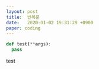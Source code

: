 ```yaml
---
layout: post
title:  반복문
date:   2020-01-02 19:31:29 +0900
paper: coding
---
```

~~~python
def test(**args):
  pass
~~~

test

